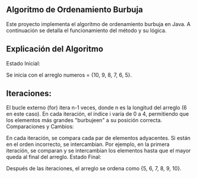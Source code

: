 ## Algoritmo de Ordenamiento Burbuja

  Este proyecto implementa el algoritmo de ordenamiento burbuja en Java. A continuación se detalla el funcionamiento del método y su lógica.


## Explicación del Algoritmo

Estado Inicial:

Se inicia con el arreglo numeros = {10, 9, 8, 7, 6, 5}.

## Iteraciones:

El bucle externo (for) itera n-1 veces, donde n es la longitud del arreglo (6 en este caso).
En cada iteración, el índice i varía de 0 a 4, permitiendo que los elementos más grandes "burbujeen" a su posición correcta.
Comparaciones y Cambios:

En cada iteración, se compara cada par de elementos adyacentes. Si están en el orden incorrecto, se intercambian.
Por ejemplo, en la primera iteración, se comparan y se intercambian los elementos hasta que el mayor queda al final del arreglo.
Estado Final:

Después de las iteraciones, el arreglo se ordena como {5, 6, 7, 8, 9, 10}.